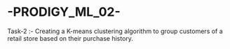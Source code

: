 # -PRODIGY_ML_02-
Task-2 :- Creating a K-means clustering algorithm to group customers of a retail store based on their purchase history.
